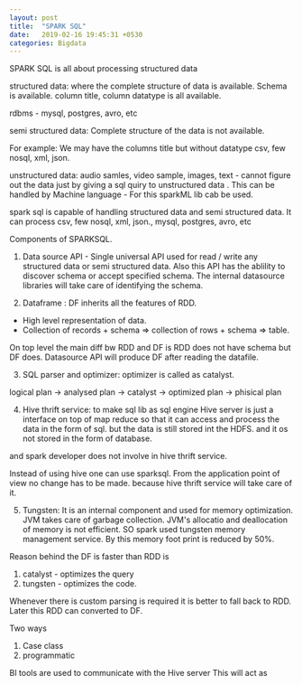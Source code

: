 ```yaml
---
layout: post
title:  "SPARK SQL"
date:   2019-02-16 19:45:31 +0530
categories: Bigdata
---
```




SPARK SQL is all about processing structured data

structured data: where the complete structure of data is available. Schema is available. column title, column datatype is all available.

rdbms - mysql, postgres, avro, etc


semi structured data: Complete structure of the data is not available. 

For example: We may have the columns title but without datatype
csv, few nosql, xml, json.

unstructured data:
audio samles, video sample, images, text - 
cannot figure out the data just by giving a sql quiry to unstructured data .
This can be handled by  Machine language - For this sparkML lib cab be used.

spark sql is capable of handling structured data and semi structured data. It can process csv, few nosql, xml, json., mysql, postgres, avro, etc


Components of SPARKSQL.

1. Data source API - Single universal API used for read / write any structured data or semi structured data. 
Also this API has the ablility to discover schema or accept specified schema.
The internal datasource libraries will take care of identifying the schema.

2. Dataframe : DF inherits all the features of RDD. 
- High level representation of data.
- Collection of records + schema => collection of rows + schema => table.

On top level the main diff bw RDD and DF is RDD does not have schema but DF does.
Datasource API will produce DF after reading the datafile.

3. SQL parser and optimizer:
optimizer is called as catalyst.

logical plan -> analysed plan -> catalyst -> optimized plan -> phisical plan

4. Hive thrift service: to make sql lib as sql engine
Hive server is just a interface on top of map reduce so that it can access and process the data in the form of sql. 
but the data is still stored int the HDFS. and it os not stored in the form of database.

and spark developer does not involve in hive thrift service.


Instead of using hive one can use sparksql.
From the application point of view no change has to be made. because hive thrift service will take care of it.


5. Tungsten: It is an internal component and used for memory optimization.
JVM takes care of garbage collection. JVM's allocatio and deallocation of memory is not efficient.
SO spark used tungsten memory management service.
By this memory foot print is reduced by 50%.

Reason behind the DF is faster than RDD is 
1. catalyst - optimizes the query
2. tungsten - optimizes the code.

Whenever there is custom parsing is required it is better to fall back to RDD. Later this RDD can converted to DF.


Two ways
1. Case class
2. programmatic


BI tools are used to communicate with the Hive server
This will act as 



